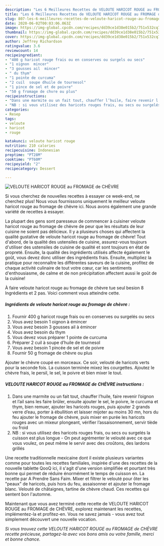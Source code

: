 ```yaml
---
description: "Les 6 Meilleures Recettes de VELOUTE HARICOT ROUGE au FROMAGE de CHÈVRE"
title: "Les 6 Meilleures Recettes de VELOUTE HARICOT ROUGE au FROMAGE de CHÈVRE"
slug: 807-les-6-meilleures-recettes-de-veloute-haricot-rouge-au-fromage-de-chevre
date: 2020-06-02T00:03:06.063Z
image: https://img-global.cpcdn.com/recipes/dd39ce1d38e015b2/751x532cq70/veloute-haricot-rouge-au-fromage-de-chevre-photo-principale-de-la-recette.jpg
thumbnail: https://img-global.cpcdn.com/recipes/dd39ce1d38e015b2/751x532cq70/veloute-haricot-rouge-au-fromage-de-chevre-photo-principale-de-la-recette.jpg
cover: https://img-global.cpcdn.com/recipes/dd39ce1d38e015b2/751x532cq70/veloute-haricot-rouge-au-fromage-de-chevre-photo-principale-de-la-recette.jpg
author: Jeffrey Richardson
ratingvalue: 3.6
reviewcount: 14
recipeingredient:
- "400 g haricot rouge frais ou en conserves ou surgels ou secs"
- "1 oignon  mincer"
- "3 gousses ail  mincer"
- " du thym"
- "1 pointe de curcuma"
- "2 cuil  soupe dhuile de tournesol"
- "1 pince de sel et de poivre"
- "50 g fromage de chvre ou plus"
recipeinstructions:
- "Dans une marmite ou un fait tout, chauffer l’huile, faire revenir l’oignon et l’ail sans les faire brûler, ensuite ajouter le sel, le poivre, le curcuma et thym, bien remuer, ajouter les haricots rouges, puis ajouter 2 grands verre d’eau, porter à ébullition et laisser mijoter au moins 30 mn, hors du feu ajouter le fromage de chèvre, puis mixer en purée les haricots rouges avec un mixeur plongeant, vérifier l’assaisonnement, servir tiède ou froid"
- "NB : si vous utilisez des haricots rouges frais, ou secs ou surgelés la cuisson est plus longue On peut agrémenter le velouté avec ce que vous voulez, on peut même le servir avec des croûtons, des lardons grillés"
categories:
- Resep
tags:
- veloute
- haricot
- rouge

katakunci: veloute haricot rouge 
nutrition: 210 calories
recipecuisine: Indonesian
preptime: "PT28M"
cooktime: "PT60M"
recipeyield: "2"
recipecategory: Dessert

---
```



![VELOUTE HARICOT ROUGE au FROMAGE de CHÈVRE](https://img-global.cpcdn.com/recipes/dd39ce1d38e015b2/751x532cq70/veloute-haricot-rouge-au-fromage-de-chevre-photo-principale-de-la-recette.jpg)

Si vous cherchez de nouvelles recettes à essayer ce week-end, ne cherchez plus! Nous vous fournissons uniquement le meilleur veloute haricot rouge au fromage de chèvre ici. Nous avons également une grande variété de recettes à essayer.

La plupart des gens sont paresseux de commencer à cuisiner veloute haricot rouge au fromage de chèvre de peur que les résultats de leur cuisine ne soient pas délicieux. Il y a plusieurs choses qui affectent la qualité gustative de veloute haricot rouge au fromage de chèvre! Tout d'abord, de la qualité des ustensiles de cuisine, assurez-vous toujours d'utiliser des ustensiles de cuisine de qualité et sont toujours en état de propreté. Ensuite, la qualité des ingrédients utilisés affecte également le goût, vous devez donc utiliser des ingrédients frais. Ensuite, multipliez la pratique pour reconnaître les différentes saveurs de la cuisine, profitez de chaque activité culinaire de tout votre cœur, car les sentiments d'enthousiasme, de calme et de non précipitation affectent aussi le goût de la cuisine!

<!--inarticleads1-->

À faire veloute haricot rouge au fromage de chèvre tue seul besion 8 Ingrédients et 2 pas. Voici comment vous atteindre cette.

##### Ingrédients de veloute haricot rouge au fromage de chèvre :

1. Fournir 400 g haricot rouge frais ou en conserves ou surgelés ou secs
1. Vous avez besoin 1 oignon à émincer
1. Vous avez besoin 3 gousses ail à émincer
1. Vous avez besoin  du thym
1. Vous devez vous préparer 1 pointe de curcuma
1. Préparer 2 cuil à soupe d’huile de tournesol
1. Vous avez besoin 1 pincée de sel et de poivre
1. Fournir 50 g fromage de chèvre ou plus


Ajouter le chèvre coupé en morceaux. Ce soir, velouté de haricots verts pour la seconde fois. La cuisson terminée mixez les courgettes. Ajoutez le chèvre frais, le persil, le sel, le poivre et bien mixer le tout. 

<!--inarticleads2-->

##### VELOUTE HARICOT ROUGE au FROMAGE de CHÈVRE instructions :

1. Dans une marmite ou un fait tout, chauffer l’huile, faire revenir l’oignon et l’ail sans les faire brûler, ensuite ajouter le sel, le poivre, le curcuma et thym, bien remuer, ajouter les haricots rouges, puis ajouter 2 grands verre d’eau, porter à ébullition et laisser mijoter au moins 30 mn, hors du feu ajouter le fromage de chèvre, puis mixer en purée les haricots rouges avec un mixeur plongeant, vérifier l’assaisonnement, servir tiède ou froid
1. NB : si vous utilisez des haricots rouges frais, ou secs ou surgelés la cuisson est plus longue - On peut agrémenter le velouté avec ce que vous voulez, on peut même le servir avec des croûtons, des lardons grillés


Une recette traditionnelle mexicaine dont il existe plusieurs variantes comme pour toutes les recettes familiales, inspirée d&#39;une des recettes de la nouvelle tablette QooQ ici, il s&#39;agit d&#39;une version simplifiée et pourtant très bonne qui permet de réduire énormément le temps de cuisson en. La recette par A Prendre Sans Faim. Mixer et filtrer le velouté pour ôter les &#34;peaux&#34; de haricots, puis hors du feu, assaisonner et ajouter le fromage blanc. Velouté de châtaignes, tartine de chèvre chaud. Ces recettes qui sentent bon l&#39;automne. 

<!--inarticleads1-->

<p>
Maintenant que vous avez terminé cette recette de VELOUTE HARICOT ROUGE au FROMAGE de CHÈVRE, explorez maintenant les recettes, implémentez-la et profitez-en. Vous ne savez jamais - vous avez tout simplement découvert une nouvelle vocation.
</p>

<p>
<i>Si vous trouvez cette VELOUTE HARICOT ROUGE au FROMAGE de CHÈVRE recette précieuse, partagez-la avec vos bons amis ou votre famille, merci et bonne chance.</i>
</p>
